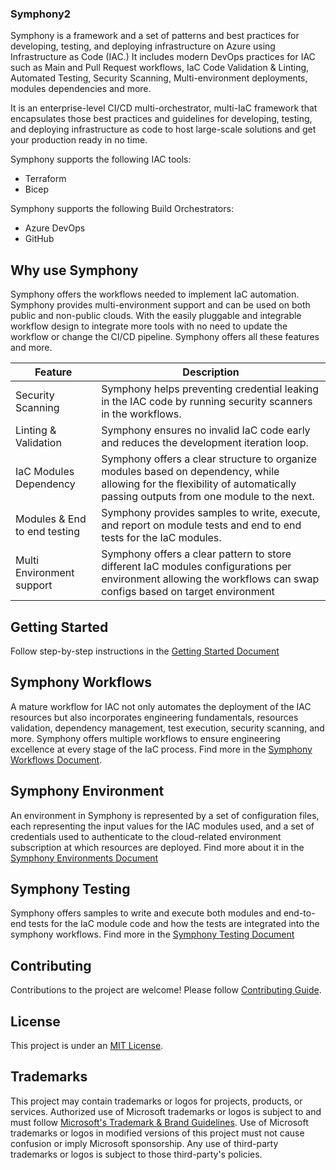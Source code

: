 ### Symphony2

Symphony is a framework and a set of patterns and best practices for developing, testing, and deploying infrastructure on Azure using Infrastructure as Code (IAC.) It includes modern DevOps practices for IAC  such as Main and Pull Request workflows, IaC Code Validation & Linting, Automated Testing, Security Scanning, Multi-environment deployments, modules dependencies and more.

It is an enterprise-level CI/CD multi-orchestrator, multi-IaC framework that encapsulates those best practices and guidelines for developing, testing, and deploying infrastructure as code to host large-scale solutions and get your production ready in no time.

Symphony supports the following IAC tools:
- Terraform
- Bicep

Symphony supports the following Build Orchestrators:
- Azure DevOps
- GitHub

## Why use Symphony

Symphony offers the workflows needed to implement IaC automation. Symphony provides multi-environment support and can be used on both public and non-public clouds. With the easily pluggable and integrable workflow design to integrate more tools with no need to update the workflow or change the CI/CD pipeline. Symphony offers all these features and more.

| Feature                      | Description                                                                                                                                                                 |
| ---------------------------- | --------------------------------------------------------------------------------------------------------------------------------------------------------------------------- |
| Security Scanning            | Symphony helps preventing credential leaking in the IAC code by running security scanners in the workflows.                                                                 |
| Linting & Validation         | Symphony ensures no invalid IaC code early and reduces the development iteration loop.                                                                                      |
| IaC Modules Dependency       | Symphony offers a clear structure to organize modules based on dependency, while allowing for the flexibility of automatically passing outputs from one module to the next. |
| Modules & End to end testing | Symphony  provides samples to write, execute, and report on module tests and end to end tests for the IaC modules.                                                          |
| Multi Environment support    | Symphony offers a clear pattern to store different IaC modules configurations per environment allowing the workflows can swap configs based on target environment           |

## Getting Started

Follow step-by-step instructions in the [Getting Started Document](./docs/GETTING_STARTED.md)

## Symphony Workflows

A mature workflow for IAC not only automates the deployment of the IAC resources but also incorporates engineering fundamentals, resources validation, dependency management, test execution, security scanning, and more. Symphony offers multiple workflows to ensure engineering excellence at every stage of the IaC process. Find more in the [Symphony Workflows Document](./docs/WORKFLOW.md).

## Symphony Environment

An environment in Symphony is represented by a set of configuration files, each representing the input values for the IAC modules used, and a set of credentials used to authenticate to the cloud-related environment subscription at which resources are deployed. Find more about it in the [Symphony Environments Document](./docs/ENVIRONMENT.md)

## Symphony Testing

Symphony offers samples to write and execute both modules and end-to-end tests for the IaC module code and how the tests are integrated into the symphony workflows. Find more in the [Symphony Testing Document](./docs/TESTING.md)

## Contributing

Contributions to the project are welcome! Please follow [Contributing Guide](CONTRIBUTING.md).

## License

This project is under an [MIT License](LICENSE).

## Trademarks

This project may contain trademarks or logos for projects, products, or services. Authorized use of Microsoft trademarks or logos is subject to and must follow [Microsoft's Trademark & Brand Guidelines](https://www.microsoft.com/en-us/legal/intellectualproperty/trademarks). Use of Microsoft trademarks or logos in modified versions of this project must not cause confusion or imply Microsoft sponsorship. Any use of third-party trademarks or logos is subject to those third-party's policies.

